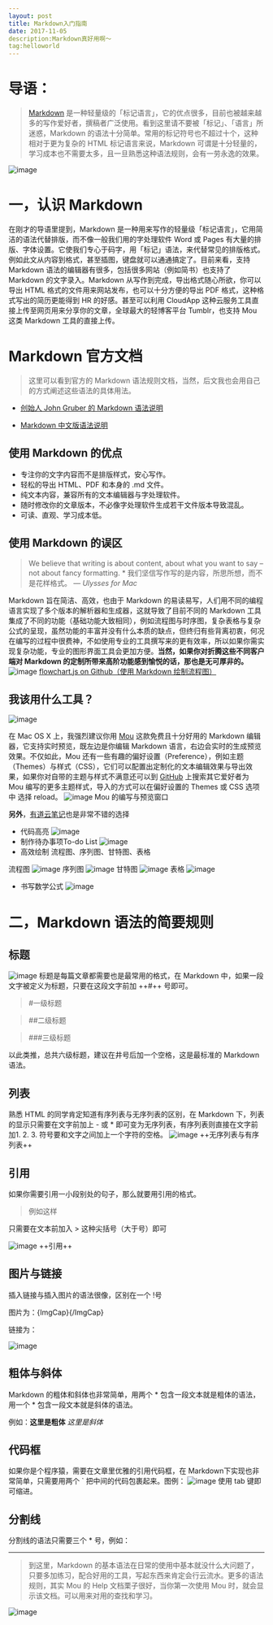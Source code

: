 ```yaml
---
layout: post
title: Markdown入门指南
date: 2017-11-05  
description:Markdown真好用啊～
tag:helloworld
---
```


# 导语：
> [Markdown](http://zh.wikipedia.org/wiki/Markdown) 是一种轻量级的「标记语言」，它的优点很多，目前也被越来越多的写作爱好者，撰稿者广泛使用。看到这里请不要被「标记」、「语言」所迷惑，Markdown 的语法十分简单。常用的标记符号也不超过十个，这种相对于更为复杂的 HTML 标记语言来说，Markdown 可谓是十分轻量的，学习成本也不需要太多，且一旦熟悉这种语法规则，会有一劳永逸的效果。

![image](http://ww3.sinaimg.cn/large/6aee7dbbjw1eqft66xcg3j21kw12mdub.jpg)
# 一，认识 Markdown
在刚才的导语里提到，Markdown 是一种用来写作的轻量级「标记语言」，它用简洁的语法代替排版，而不像一般我们用的字处理软件 Word 或 Pages 有大量的排版、字体设置。它使我们专心于码字，用「标记」语法，来代替常见的排版格式。例如此文从内容到格式，甚至插图，键盘就可以通通搞定了。目前来看，支持 Markdown 语法的编辑器有很多，包括很多网站（例如简书）也支持了 Markdown 的文字录入。Markdown 从写作到完成，导出格式随心所欲，你可以导出 HTML 格式的文件用来网站发布，也可以十分方便的导出 PDF 格式，这种格式写出的简历更能得到 HR 的好感。甚至可以利用 CloudApp 这种云服务工具直接上传至网页用来分享你的文章，全球最大的轻博客平台 Tumblr，也支持 Mou 这类 Markdown 工具的直接上传。
# Markdown 官方文档
> 这里可以看到官方的 Markdown 语法规则文档，当然，后文我也会用自己的方式阐述这些语法的具体用法。
- [创始人 John Gruber 的 Markdown 语法说明](https://daringfireball.net/projects/markdown/syntax)

- [Markdown 中文版语法说明](http://wowubuntu.com/markdown/#list)

## 使用 Markdown 的优点
- 专注你的文字内容而不是排版样式，安心写作。
- 轻松的导出 HTML、PDF 和本身的 .md 文件。
- 纯文本内容，兼容所有的文本编辑器与字处理软件。
- 随时修改你的文章版本，不必像字处理软件生成若干文件版本导致混乱。
- 可读、直观、学习成本低。

## 使用 Markdown 的误区
> We believe that writing is about content, about what you want to say – not about fancy formatting. *
我们坚信写作写的是内容，所思所想，而不是花样格式。
— *Ulysses for Mac*


Markdown 旨在简洁、高效，也由于 Markdown 的易读易写，人们用不同的编程语言实现了多个版本的解析器和生成器，这就导致了目前不同的 Markdown 工具集成了不同的功能（基础功能大致相同），例如流程图与时序图，复杂表格与复杂公式的呈现，虽然功能的丰富并没有什么本质的缺点，但终归有些背离初衷，何况在编写的过程中很费神，不如使用专业的工具撰写来的更有效率，所以如果你需实现复杂功能，专业的图形界面工具会更加方便。**当然，如果你对折腾这些不同客户端对 Markdown 的定制所带来高阶功能感到愉悦的话，那也是无可厚非的。**
![image](http://ww2.sinaimg.cn/large/6aee7dbbgw1eq320claw3j21kw0kjdpc.jpg)
[flowchart.js on Github（使用 Markdown 绘制流程图）](https://github.com/adrai/flowchart.js)
## 我该用什么工具？
![image](http://mouapp.com/Mou_128.png)

在 Mac OS X 上，我强烈建议你用 [Mou](http://25.io/mou/) 这款免费且十分好用的 Markdown 编辑器，它支持实时预览，既左边是你编辑 Markdown 语言，右边会实时的生成预览效果。不仅如此，Mou 还有一些有趣的偏好设置（Preference），例如主题（Themes）与样式（CSS），它们可以配置出定制化的文本编辑效果与导出效果，如果你对自带的主题与样式不满意还可以到 [GitHub](https://github.com/search?utf8=✓&q=Mou) 上搜索其它爱好者为 Mou 编写的更多主题样式，导入的方式可以在偏好设置的 Themes 或 CSS 选项中 选择 reload。
![image](http://ww1.sinaimg.cn/large/6aee7dbbgw1effcq2gx92j210j0ustj7.jpg)
Mou 的编写与预览窗口

**另外**，[有道云笔记](http://note.youdao.com/iyoudao/?p=2411&vendor=unsilent14)也是非常不错的选择
- 代码高亮
![image](http://note.youdao.com/iyoudao/wp-content/uploads/2016/09/1-1代码高亮.png)
- 制作待办事项To-do List
![image](http://note.youdao.com/iyoudao/wp-content/uploads/2016/09/1-2待办事项.png)
- 高效绘制 流程图、序列图、甘特图、表格

流程图
![image](http://note.youdao.com/iyoudao/wp-content/uploads/2016/09/流程图.png)
序列图
![image](http://note.youdao.com/iyoudao/wp-content/uploads/2016/09/序列图.png)
甘特图
![image](http://note.youdao.com/iyoudao/wp-content/uploads/2016/09/甘特图.png)
表格
![image](http://note.youdao.com/iyoudao/wp-content/uploads/2016/09/1-3表格.png)
- 书写数学公式
![image](http://note.youdao.com/iyoudao/wp-content/uploads/2016/09/数学公式.png)

# 二，Markdown 语法的简要规则
## 标题
![image](http://ww1.sinaimg.cn/large/6aee7dbbgw1effeaclhiyj20eh09cwez.jpg)
标题是每篇文章都需要也是最常用的格式，在 Markdown 中，如果一段文字被定义为标题，只要在这段文字前加 ++#++ 号即可。
> #一级标题

> ##二级标题

> ###三级标题

以此类推，总共六级标题，建议在井号后加一个空格，这是最标准的 Markdown 语法。

## 列表
熟悉 HTML 的同学肯定知道有序列表与无序列表的区别，在 Markdown 下，列表的显示只需要在文字前加上 - 或 * 即可变为无序列表，有序列表则直接在文字前加1. 2. 3. 符号要和文字之间加上一个字符的空格。
![image](http://ww4.sinaimg.cn/large/6aee7dbbgw1effew5aftij20d80bz3yw.jpg)
++无序列表与有序列表++
## 引用
如果你需要引用一小段别处的句子，那么就要用引用的格式。
>例如这样

只需要在文本前加入 > 这种尖括号（大于号）即可

![image](http://ww3.sinaimg.cn/large/6aee7dbbgw1effezhonxlj20e009c3yu.jpg)
++引用++
## 图片与链接
插入链接与插入图片的语法很像，区别在一个 !号

图片为：![](){ImgCap}{/ImgCap}

链接为：[]()

![image](http://ww2.sinaimg.cn/large/6aee7dbbgw1efffa67voyj20ix0ctq3n.jpg)
## 粗体与斜体
Markdown 的粗体和斜体也非常简单，用两个 * 包含一段文本就是粗体的语法，用一个 * 包含一段文本就是斜体的语法。

例如：**这里是粗体** *这里是斜体*
## 代码框
如果你是个程序猿，需要在文章里优雅的引用代码框，在 Markdown下实现也非常简单，只需要用两个 ` 把中间的代码包裹起来。图例：
![image](http://ww3.sinaimg.cn/large/6aee7dbbgw1effg1lsa97j20lt0a8dgs.jpg)
使用 tab 键即可缩进。
## 分割线
分割线的语法只需要三个 * 号，例如：
*** 

> 到这里，Markdown 的基本语法在日常的使用中基本就没什么大问题了，只要多加练习，配合好用的工具，写起东西来肯定会行云流水。更多的语法规则，其实 Mou 的 Help 文档栗子很好，当你第一次使用 Mou 时，就会显示该文档。可以用来对用的查找和学习。

![image](http://ww3.sinaimg.cn/large/6aee7dbbgw1effgmnpgqlj210j0us44j.jpg)